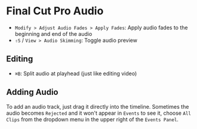 # Final Cut Pro Audio

- `Modify > Adjust Audio Fades > Apply Fades`: Apply audio fades to the beginning and end of the audio
- `⇧S` / `View > Audio Skimming`: Toggle audio preview

## Editing

- `⌘B`: Split audio at playhead (just like editing video)

## Adding Audio

To add an audio track, just drag it directly into the timeline. Sometimes the audio becomes `Rejected` and it won't appear in `Events` to see it, choose `All Clips` from the dropdown menu in the upper right of the `Events Panel`.
